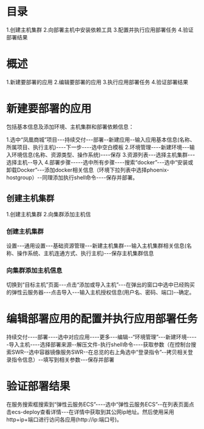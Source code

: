 # 目录
1.创建主机集群
2.向部署主机中安装依赖工具
3.配置并执行应用部署任务
4.验证部署结果

# 概述
1.新建要部署的应用
2.编辑要部署的应用
3.执行应用部署任务
4.验证部署结果

# 新建要部署的应用
包括基本信息及添加环境、主机集群和部署依赖信息：

1.选中“凤凰商城”项目---持续交付---部署--新建应用--输入应用基本信息(名称、所属项目、执行主机)----下一步----选中空白模板
2.环境管理----新建环境---输入环境信息(名称、资源类型、操作系统)----保存
3.资源列表---选择主机集群---选择主机--导入
4.部署步骤-----选中所有步骤----搜索“docker”---选中“安装或卸载Docker”---添加docker相关信息（环境下拉列表中选择phoenix-hostgroup）--同理添加执行shell命令----保存并部署。

## 创建主机集群
1.创建主机集群
2.向集群添加主机信

### 创建主机集群
设置---通用设置---基础资源管理---新建主机集群---输入主机集群相关信息(名称、操作系统、主机连通方式、执行主机)---保存主机集群信息

### 向集群添加主机信息
切换到“目标主机”页面---点击“添加或导入主机”---在弹出的窗口中选中已经购买的弹性云服务器---点击导入---输入主机授权信息(用户名、密码、端口)--确定。

# 编辑部署应用的配置并执行应用部署任务
持续交付----部署----选中对应应用----更多---编辑--“环境管理”---新建环境-----导入主机----选择部署来源--解压文件-执行shell命令----获取参数（在控制台搜索SWR--选中容器镜像服务SWR--在总览的右上角选中“登录指令”--拷贝相关登录指令信息）--填写到相关参数---保存并部署
  
# 验证部署结果
在服务搜索框搜索到“弹性云服务ECS”----选中“弹性云服务ECS”--在列表页面点击ecs-deploy查看详情---在详情中获取到其公网ip地址。然后使用采用http+ip+端口进行访问各应用(http://ip:端口号)。
